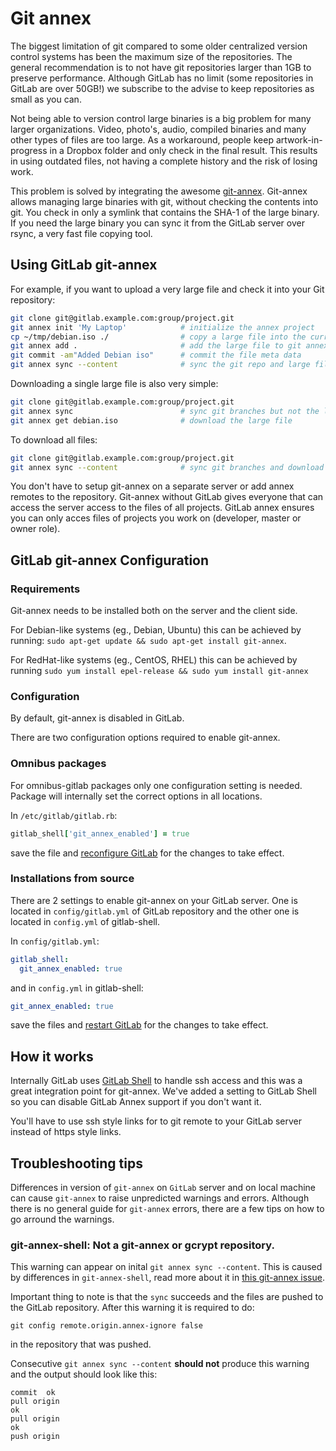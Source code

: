 # Git annex

The biggest limitation of git compared to some older centralized version control systems has been the maximum size of the repositories.
The general recommendation is to not have git repositories larger than 1GB to preserve performance.
Although GitLab has no limit (some repositories in GitLab are over 50GB!) we subscribe to the advise to keep repositories as small as you can.

Not being able to version control large binaries is a big problem for many larger organizations.
Video, photo's, audio, compiled binaries and many other types of files are too large.
As a workaround, people keep artwork-in-progress in a Dropbox folder and only check in the final result.
This results in using outdated files, not having a complete history and the risk of losing work.

This problem is solved by integrating the awesome [git-annex](https://git-annex.branchable.com/).
Git-annex allows managing large binaries with git, without checking the contents into git.
You check in only a symlink that contains the SHA-1 of the large binary.
If you need the large binary you can sync it from the GitLab server over rsync, a very fast file copying tool.

<!-- more -->

## Using GitLab git-annex

For example, if you want to upload a very large file and check it into your Git repository:

```bash
git clone git@gitlab.example.com:group/project.git
git annex init 'My Laptop'            # initialize the annex project
cp ~/tmp/debian.iso ./                # copy a large file into the current directory
git annex add .                       # add the large file to git annex
git commit -am"Added Debian iso"      # commit the file meta data
git annex sync --content              # sync the git repo and large file to the GitLab server
```

Downloading a single large file is also very simple:

```bash
git clone git@gitlab.example.com:group/project.git
git annex sync                        # sync git branches but not the large file
git annex get debian.iso              # download the large file
```

To download all files:

```bash
git clone git@gitlab.example.com:group/project.git
git annex sync --content              # sync git branches and download all the large files
```

You don't have to setup git-annex on a separate server or add annex remotes to the repository.
Git-annex without GitLab gives everyone that can access the server access to the files of all projects.
GitLab annex ensures you can only acces files of projects you work on (developer, master or owner role).

## GitLab git-annex Configuration

### Requirements

Git-annex needs to be installed both on the server and the client side.

For Debian-like systems (eg., Debian, Ubuntu) this can be achieved by running: `sudo apt-get update && sudo apt-get install git-annex`.

For RedHat-like systems (eg., CentOS, RHEL) this can be achieved by running `sudo yum install epel-release && sudo yum install git-annex`

### Configuration

By default, git-annex is disabled in GitLab.

There are two configuration options required to enable git-annex.

### Omnibus packages

For omnibus-gitlab packages only one configuration setting is needed.
Package will internally set the correct options in all locations.

In `/etc/gitlab/gitlab.rb`:

```ruby
gitlab_shell['git_annex_enabled'] = true
```

save the file and [reconfigure GitLab](administration/restart_gitlab.md#omnibus-gitlab-reconfigure)
for the changes to take effect.

### Installations from source

There are 2 settings to enable git-annex on your GitLab server.
One is located in `config/gitlab.yml` of GitLab repository and the other one
is located in `config.yml` of gitlab-shell.

In `config/gitlab.yml`:

```yaml
gitlab_shell:
  git_annex_enabled: true
```

and in `config.yml` in gitlab-shell:

```yaml
git_annex_enabled: true
```

save the files and [restart GitLab](administration/restart_gitlab.md#installations-from-source)
for the changes to take effect.

## How it works

Internally GitLab uses [GitLab Shell](https://gitlab.com/gitlab-org/gitlab-shell) to handle ssh access and this was a great integration point for git-annex.
We've added a setting to GitLab Shell so you can disable GitLab Annex support if you don't want it.

You'll have to use ssh style links for to git remote to your GitLab server instead of https style links.

## Troubleshooting tips

Differences in version of `git-annex` on `GitLab` server and on local machine can cause `git-annex` to raise unpredicted warnings and errors.
Although there is no general guide for `git-annex` errors, there are a few tips on how to go arround the warnings.

### git-annex-shell: Not a git-annex or gcrypt repository.

This warning can appear on inital `git annex sync --content`. This is caused by differences in `git-annex-shell`, read more about it in [this git-annex issue](https://git-annex.branchable.com/forum/Error_from_git-annex-shell_on_creation_of_gcrypt_special_remote/).

Important thing to note is that the `sync` succeeds and the files are pushed to the GitLab repository. After this warning it is required to do:

```
git config remote.origin.annex-ignore false
```

in the repository that was pushed.

Consecutive `git annex sync --content` **should not** produce this warning and the output should look like this:

```
commit  ok
pull origin
ok
pull origin
ok
push origin
```
